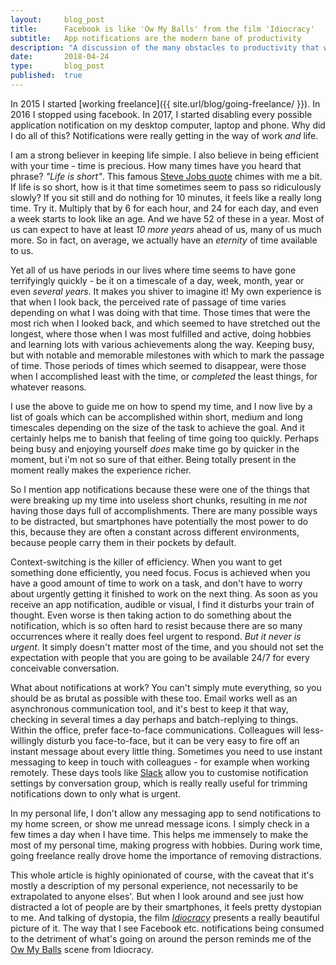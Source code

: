 ```yaml
---
layout:     blog_post
title:      Facebook is like 'Ow My Balls' from the film 'Idiocracy'
subtitle:   App notifications are the modern bane of productivity
description: "A discussion of the many obstacles to productivity that we face during the day, and what to do about them"
date:       2018-04-24
type:       blog_post
published:  true
---
```



In 2015 I started [working freelance]({{ site.url/blog/going-freelance/ }}). In 2016 I stopped using facebook. In 2017, I started disabling every possible application notification on my desktop computer, laptop and phone. Why did I do all of this? Notifications were really getting in the way of work *and* life.

I am a strong believer in keeping life simple. I also believe in being efficient with your time - time is precious. How many times have you heard that phrase? *"Life is short"*. This famous [Steve Jobs quote](https://www.goodreads.com/quotes/427317-remembering-that-i-ll-be-dead-soon-is-the-most-important) chimes with me a bit. If life is so short, how is it that time sometimes seem to pass so ridiculously slowly? If you sit still and do nothing for 10 minutes, it feels like a really long time. Try it. Multiply that by 6 for each hour, and 24 for each day, and even a week starts to look like an age. And we have 52 of these in a year. Most of us can expect to have at least *10 more years* ahead of us, many of us much more. So in fact, on average, we actually have an *eternity* of time available to us.

Yet all of us have periods in our lives where time seems to have gone terrifyingly quickly - be it on a timescale of a day, week, month, year or even *several years*. It makes you shiver to imagine it! My own experience is that when I look back, the perceived rate of passage of time varies depending on what I was doing with that time. Those times that were the most rich when I looked back, and which seemed to have stretched out the longest, where those when I was most fulfilled and active, doing hobbies and learning lots with various achievements along the way. Keeping busy, but with notable and memorable milestones with which to mark the passage of time. Those periods of times which seemed to disappear, were those when I accomplished least with the time, or *completed* the least things, for whatever reasons.

I use the above to guide me on how to spend my time, and I now live by a list of goals which can be accomplished within short, medium and long timescales depending on the size of the task to achieve the goal. And it certainly helps me to banish that feeling of time going too quickly. Perhaps being busy and enjoying yourself *does* make time go by quicker in the moment, but i'm not so sure of that either. Being totally present in the moment really makes the experience richer.

So I mention app notifications because these were one of the things that were breaking up my time into useless short chunks, resulting in me *not* having those days full of accomplishments. There are many possible ways to be distracted, but smartphones have potentially the most power to do this, because they are often a constant across different environments, because people carry them in their pockets by default.

Context-switching is the killer of efficiency. When you want to get something done efficiently, you need focus. Focus is achieved when you have a good amount of time to work on a task, and don't have to worry about urgently getting it finished to work on the next thing. As soon as you receive an app notification, audible or visual, I find it disturbs your train of thought. Even worse is then taking action to do something about the notification, which is so often hard to resist because there are so many occurrences where it really does feel urgent to respond. *But it never is urgent*. It simply doesn't matter most of the time, and you should not set the expectation with people that you are going to be available 24/7 for every conceivable conversation.

What about notifications at work? You can't simply mute everything, so you should be as brutal as possible with these too. Email works well as an asynchronous communication tool, and it's best to keep it that way, checking in several times a day perhaps and batch-replying to things. Within the office, prefer face-to-face communications. Colleagues will less-willingly disturb you face-to-face, but it can be very easy to fire off an instant message about every little thing. Sometimes you need to use instant messaging to keep in touch with colleagues - for example when working remotely. These days tools like [Slack](https://slack.com/) allow you to customise notification settings by conversation group, which is really really useful for trimming notifications down to only what is urgent.

In my personal life, I don't allow any messaging app to send notifications to my home screen, or show me unread message icons. I simply check in a few times a day when I have time. This helps me immensely to make the most of my personal time, making progress with hobbies. During work time, going freelance really drove home the importance of removing distractions.

This whole article is highly opinionated of course, with the caveat that it's mostly a description of my personal experience, not necessarily to be extrapolated to anyone elses'. But when I look around and see just how distracted a lot of people are by their smartphones, it feels pretty dystopian to me. And talking of dystopia, the film [*Idiocracy*](https://www.imdb.com/title/tt0387808/) presents a really beautiful picture of it. The way that I see Facebook etc. notifications being consumed to the detriment of what's going on around the person reminds me of the [Ow My Balls](https://www.youtube.com/watch?v=smtSv3e04vM) scene from Idiocracy.